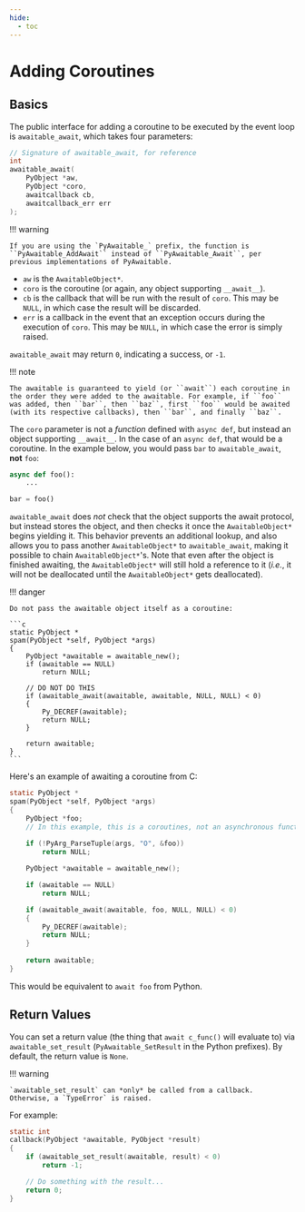```yaml
---
hide:
  - toc
---
```


# Adding Coroutines

## Basics

The public interface for adding a coroutine to be executed by the event loop is ``awaitable_await``, which takes four parameters:

```c
// Signature of awaitable_await, for reference
int
awaitable_await(
    PyObject *aw,
    PyObject *coro,
    awaitcallback cb,
    awaitcallback_err err
);
```

!!! warning

    If you are using the `PyAwaitable_` prefix, the function is ``PyAwaitable_AddAwait`` instead of ``PyAwaitable_Await``, per previous implementations of PyAwaitable.

- ``aw`` is the ``AwaitableObject*``.
- ``coro`` is the coroutine (or again, any object supporting ``__await__``).
- ``cb`` is the callback that will be run with the result of ``coro``. This may be ``NULL``, in which case the result will be discarded.
- ``err`` is a callback in the event that an exception occurs during the execution of ``coro``. This may be ``NULL``, in which case the error is simply raised.

`awaitable_await` may return `0`, indicating a success, or `-1`. 


!!! note

    The awaitable is guaranteed to yield (or ``await``) each coroutine in the order they were added to the awaitable. For example, if ``foo`` was added, then ``bar``, then ``baz``, first ``foo`` would be awaited (with its respective callbacks), then ``bar``, and finally ``baz``.

The `coro` parameter is not a *function* defined with `async def`, but instead an object supporting `__await__`. In the case of an `async def`, that would be a coroutine. In the example below, you would pass `bar` to `awaitable_await`, **not** `foo`:

```py
async def foo():
    ...

bar = foo()
```

`awaitable_await` does *not* check that the object supports the await protocol, but instead stores the object, and then checks it once the `AwaitableObject*` begins yielding it. This behavior prevents an additional lookup, and also allows you to pass another `AwaitableObject*` to `awaitable_await`, making it possible to chain `AwaitableObject*`'s. Note that even after the object is finished awaiting, the `AwaitableObject*` will still hold a reference to it (*i.e.*, it will not be deallocated until the `AwaitableObject*` gets deallocated).

!!! danger

    Do not pass the awaitable object itself as a coroutine:

    ```c
    static PyObject *
    spam(PyObject *self, PyObject *args)
    {
        PyObject *awaitable = awaitable_new();
        if (awaitable == NULL)
            return NULL;

        // DO NOT DO THIS
        if (awaitable_await(awaitable, awaitable, NULL, NULL) < 0)
        {
            Py_DECREF(awaitable);
            return NULL;
        }

        return awaitable;
    }
    ```


Here's an example of awaiting a coroutine from C:

```c
static PyObject *
spam(PyObject *self, PyObject *args)
{
    PyObject *foo;
    // In this example, this is a coroutines, not an asynchronous function
    
    if (!PyArg_ParseTuple(args, "O", &foo))
        return NULL;

    PyObject *awaitable = awaitable_new();

    if (awaitable == NULL)
        return NULL;

    if (awaitable_await(awaitable, foo, NULL, NULL) < 0)
    {
        Py_DECREF(awaitable);
        return NULL;
    }
    
    return awaitable;
}
```

This would be equivalent to `await foo` from Python.

## Return Values

You can set a return value (the thing that `await c_func()` will evaluate to) via `awaitable_set_result` (`PyAwaitable_SetResult` in the Python prefixes). By default, the return value is `None`.

!!! warning

    `awaitable_set_result` can *only* be called from a callback. Otherwise, a `TypeError` is raised.

For example:

```c
static int
callback(PyObject *awaitable, PyObject *result)
{
    if (awaitable_set_result(awaitable, result) < 0)
        return -1;

    // Do something with the result...
    return 0;
}
```


